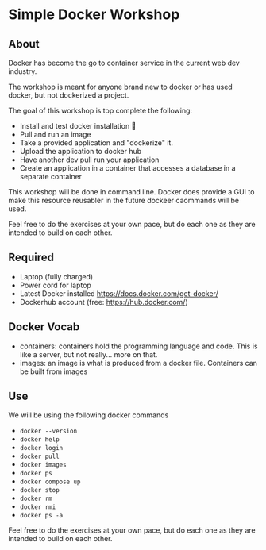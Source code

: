# Simple Docker Workshop

## About

Docker has become the go to container service in the current web dev industry.

The workshop is meant for anyone brand new to docker or has used docker, but not dockerized a project.

The goal of this workshop is top complete the following:

- Install and test docker installation 🐳
- Pull and run an image
- Take a provided application and "dockerize" it.
- Upload the application to docker hub
- Have another dev pull run your application
- Create an application in a container that accesses a database in a separate container

This workshop will be done in command line. Docker does provide a GUI to make this resource reusabler in the future dockeer caommands will be used.

Feel free to do the exercises at your own pace, but do each one as they are intended to build on each other.

## Required

- Laptop (fully charged)
- Power cord for laptop
- Latest Docker installed https://docs.docker.com/get-docker/
- Dockerhub account (free: https://hub.docker.com/)

## Docker Vocab

- containers: containers hold the programming language and code. This is like a server, but not really... more on that.
- images: an image is what is produced from a docker file. Containers can be built from images

## Use

We will be using the following docker commands

- `docker --version`
- `docker help` 
- `docker login` 
- `docker pull`
- `docker images`
- `docker ps`
- `docker compose up`
- `docker stop` 
- `docker rm` 
- `docker rmi` 
- `docker ps -a`

Feel free to do the exercises at your own pace, but do each one as they are intended to build on each other.
